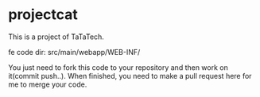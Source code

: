 # projectcat

This is a project of TaTaTech.

fe code dir: src/main/webapp/WEB-INF/

You just need to fork this code to your repository and then work on it(commit push..).
When finished, you need to make a pull request here for me to merge your code.
